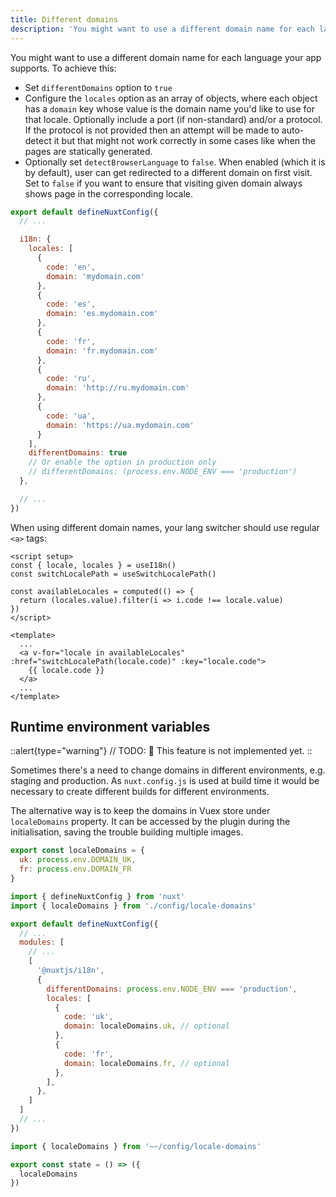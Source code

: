 ```yaml
---
title: Different domains
description: 'You might want to use a different domain name for each language your app supports. To achieve this:'
---
```


You might want to use a different domain name for each language your app supports. To achieve this:

- Set `differentDomains` option to `true`
- Configure the `locales` option as an array of objects, where each object has a `domain` key whose value is the domain name you'd like to use for that locale. Optionally include a port (if non-standard) and/or a protocol. If the protocol is not provided then an attempt will be made to auto-detect it but that might not work correctly in some cases like when the pages are statically generated.
- Optionally set `detectBrowserLanguage` to `false`. When enabled (which it is by default), user can get redirected to a different domain on first visit. Set to `false` if you want to ensure that visiting given domain always shows page in the corresponding locale.

```js {}[nuxt.config.js]
export default defineNuxtConfig({
  // ...

  i18n: {
    locales: [
      {
        code: 'en',
        domain: 'mydomain.com'
      },
      {
        code: 'es',
        domain: 'es.mydomain.com'
      },
      {
        code: 'fr',
        domain: 'fr.mydomain.com'
      },
      {
        code: 'ru',
        domain: 'http://ru.mydomain.com'
      },
      {
        code: 'ua',
        domain: 'https://ua.mydomain.com'
      }
    ],
    differentDomains: true
    // Or enable the option in production only
    // differentDomains: (process.env.NODE_ENV === 'production')
  },

  // ...
})
```

When using different domain names, your lang switcher should use regular `<a>` tags:

```vue
<script setup>
const { locale, locales } = useI18n()
const switchLocalePath = useSwitchLocalePath()

const availableLocales = computed(() => {
  return (locales.value).filter(i => i.code !== locale.value)
})
</script>

<template>
  ...
  <a v-for="locale in availableLocales" :href="switchLocalePath(locale.code)" :key="locale.code">
    {{ locale.code }}
  </a>
  ...
</template>
```

## Runtime environment variables

::alert{type="warning"}
// TODO:
🚧 This feature is not implemented yet.
::

Sometimes there's a need to change domains in different environments, e.g. staging and production.
As `nuxt.config.js` is used at build time it would be necessary to create different builds for different environments.

The alternative way is to keep the domains in Vuex store under `localeDomains` property. It can be accessed by the plugin
during the initialisation, saving the trouble building multiple images.

```js {}[config/locale-domains.js]
export const localeDomains = {
  uk: process.env.DOMAIN_UK,
  fr: process.env.DOMAIN_FR
}
```

```js {}[nuxt.config.js]
import { defineNuxtConfig } from 'nuxt'
import { localeDomains } from './config/locale-domains'

export default defineNuxtConfig({
  // ...
  modules: [
    // ...
    [
      '@nuxtjs/i18n',
      {
        differentDomains: process.env.NODE_ENV === 'production',
        locales: [
          {
            code: 'uk',
            domain: localeDomains.uk, // optional
          },
          {
            code: 'fr',
            domain: localeDomains.fr, // optional
          },
        ],
      },
    ]
  ]
  // ...
})
```

```js {}[store/index.js]
import { localeDomains } from '~~/config/locale-domains'

export const state = () => ({
  localeDomains
})
```
